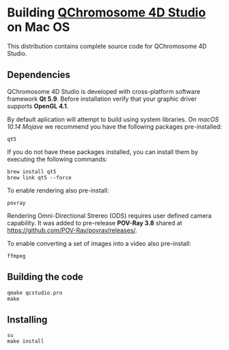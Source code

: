 # Building [QChromosome 4D Studio](https://sites.google.com/view/qchromosome4dstudio) on Mac OS

This distribution contains complete source code for QChromosome 4D Studio.

## Dependencies

QChromosome 4D Studio is developed with cross-platform software framework **Qt 5.9**. Before installation verify that your graphic driver supports **OpenGL 4.1**.

By default aplication will attempt to build using system libraries. On *macOS 10.14 Mojave* we recommend you have the following packages pre-installed:

```shell
qt5
```

If you do not have these packages installed, you can install them by executing the following commands:

```shell
brew install qt5
brew link qt5 --force
```

To enable rendering also pre-install:

```shell
povray
```

Rendering Omni-Directional Strereo (ODS) requires user defined camera capability. It was added to pre-release **POV-Ray 3.8** shared at https://github.com/POV-Ray/povray/releases/.

To enable converting a set of images into a video also pre-install:

```shell
ffmpeg
```

## Building the code

```shell
qmake qcstudio.pro
make
```

## Installing

```shell
su
make install
```

